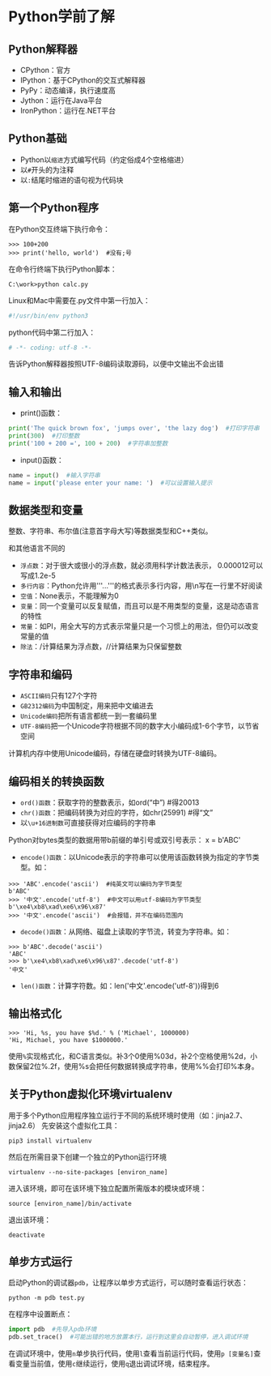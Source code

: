 Python学前了解
==============

Python解释器
------------
* CPython：官方
* IPython：基于CPython的交互式解释器
* PyPy：动态编译，执行速度高
* Jython：运行在Java平台
* IronPython：运行在.NET平台

Python基础
----------

* Python以``缩进``方式编写代码（约定俗成4个空格缩进）
* 以``#``开头的为注释
* 以``:``结尾时缩进的语句视为代码块

第一个Python程序
---------------

在Python交互终端下执行命令：
```shell
>>> 100+200
>>> print('hello, world')  #没有;号
```

在命令行终端下执行Python脚本：
```shell
C:\work>python calc.py
```

Linux和Mac中需要在.py文件中第一行加入：
```python
#!/usr/bin/env python3 
```

python代码中第二行加入：
```python
# -*- coding: utf-8 -*-
```
告诉Python解释器按照UTF-8编码读取源码，以便中文输出不会出错

输入和输出
----------

* print()函数：

```python
print('The quick brown fox', 'jumps over', 'the lazy dog')  #打印字符串
print(300)  #打印整数
print('100 + 200 =', 100 + 200)  #字符串加整数
```

* input()函数：

```python
name = input()  #输入字符串
name = input('please enter your name: ')  #可以设置输入提示
```

数据类型和变量
-------------

整数、字符串、布尔值(注意首字母大写)等数据类型和C++类似。

和其他语言不同的

* ``浮点数``：对于很大或很小的浮点数，就必须用科学计数法表示， 0.000012可以写成1.2e-5
* ``多行内容``：Python允许用'''...'''的格式表示多行内容，用\n写在一行里不好阅读
* ``空值``：None表示，不能理解为0
* ``变量``：同一个变量可以反复赋值，而且可以是不用类型的变量，这是动态语言的特性
* ``常量``：如PI，用全大写的方式表示常量只是一个习惯上的用法，但仍可以改变常量的值
* ``除法``：/计算结果为浮点数，//计算结果为只保留整数

字符串和编码
-----------

* ``ASCII编码``只有127个字符
* ``GB2312编码``为中国制定，用来把中文编进去
* ``Unicode编码``把所有语言都统一到一套编码里
* ``UTF-8编码``把一个Unicode字符根据不同的数字大小编码成1-6个字节，以节省空间

计算机内存中使用Unicode编码，存储在硬盘时转换为UTF-8编码。

编码相关的转换函数
-----------------

* ``ord()函数``：获取字符的整数表示，如ord(“中”)  #得20013
* ``chr()函数``：把编码转换为对应的字符，如chr(25991)  #得“文”
* 以``\u+16进制数``可直接获得对应编码的字符串

Python对bytes类型的数据用带b前缀的单引号或双引号表示： x = b'ABC'

* ``encode()函数``：以Unicode表示的字符串可以使用该函数转换为指定的字节类型。如：

```shell
>>> 'ABC'.encode('ascii')  #纯英文可以编码为字节类型
b'ABC'
>>> '中文'.encode('utf-8')  #中文可以用utf-8编码为字节类型
b'\xe4\xb8\xad\xe6\x96\x87'
>>> '中文'.encode('ascii')  #会报错，并不在编码范围内
```

* ``decode()函数``：从网络、磁盘上读取的字节流，转变为字符串。如：

```shell
>>> b'ABC'.decode('ascii')
'ABC'
>>> b'\xe4\xb8\xad\xe6\x96\x87'.decode('utf-8')
'中文'
```

* ``len()函数``：计算字符数。如：len('中文'.encode('utf-8'))得到6


输出格式化
----------


```shell
>>> 'Hi, %s, you have $%d.' % ('Michael', 1000000)
'Hi, Michael, you have $1000000.'
```

使用``%``实现格式化，和C语言类似。补3个0使用%03d，补2个空格使用%2d，小数保留2位%.2f，使用%s会把任何数据转换成字符串，使用%%会打印%本身。


关于Python虚拟化环境virtualenv
-----------------------------

用于多个Python应用程序独立运行于不同的系统环境时使用（如：jinja2.7、jinja2.6）
先安装这个虚拟化工具：

```shell
pip3 install virtualenv
```

然后在所需目录下创建一个独立的Python运行环境

```shell
virtualenv --no-site-packages [environ_name]
```

进入该环境，即可在该环境下独立配置所需版本的模块或环境：

```shell
source [environ_name]/bin/activate
```

退出该环境：

```shell
deactivate
```

单步方式运行
-----------------------------

启动Python的调试器``pdb``，让程序以单步方式运行，可以随时查看运行状态：

```shell
python -m pdb test.py
```

在程序中设置断点：

```python
import pdb  #先导入pdb环境
pdb.set_trace()  #可能出错的地方放置本行，运行到这里会自动暂停，进入调试环境
```

在调试环境中，使用``n``单步执行代码，使用``l``查看当前运行代码，使用``p [变量名]``查看变量当前值，使用``c``继续运行，使用``q``退出调试环境，结束程序。